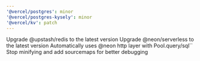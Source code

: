 ```yaml
---
'@vercel/postgres': minor
'@vercel/postgres-kysely': minor
'@vercel/kv': patch
---
```


Upgrade @upstash/redis to the latest version
Upgrade @neon/serverless to the latest version
Automatically uses @neon http layer with Pool.query/sql``
Stop minifying and add sourcemaps for better debugging
